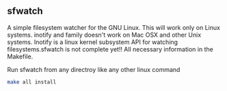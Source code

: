 ## sfwatch
A simple filesystem watcher for the GNU Linux. This will work only on Linux systems. inotify and family doesn't work on
Mac OSX and other Unix systems. Inotify is a linux kernel subsystem API for watching filesystems.sfwatch is not complete yet!! All necessary information in the Makefile.



Run sfwatch from any directroy like any other linux command
```bash
make all install 

```
